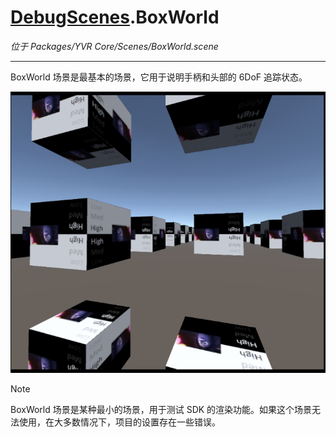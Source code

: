 # [DebugScenes](./../DemoScenes.md).BoxWorld

*位于 Packages/YVR Core/Scenes/BoxWorld.scene*

---

BoxWorld 场景是最基本的场景，它用于说明手柄和头部的 6DoF 追踪状态。

![BoxWorld](BoxWorld/2021-01-25-14-35-02.png)

> [!NOTE]
> BoxWorld 场景是某种最小的场景，用于测试 SDK 的渲染功能。如果这个场景无法使用，在大多数情况下，项目的设置存在一些错误。

